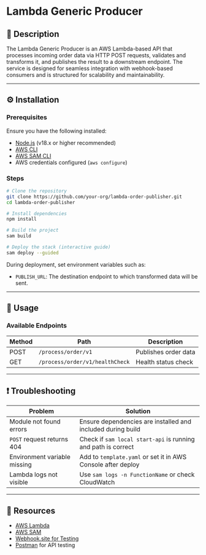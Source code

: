 
# Lambda Generic Producer

## 🧾 Description

The Lambda Generic Producer is an AWS Lambda-based API that processes incoming order data via HTTP POST requests, validates and transforms it, and publishes the result to a downstream endpoint. The service is designed for seamless integration with webhook-based consumers and is structured for scalability and maintainability.

---

## ⚙️ Installation

### Prerequisites

Ensure you have the following installed:

- [Node.js](https://nodejs.org/) (v18.x or higher recommended)
- [AWS CLI](https://docs.aws.amazon.com/cli/latest/userguide/install-cliv2.html)
- [AWS SAM CLI](https://docs.aws.amazon.com/serverless-application-model/latest/developerguide/install-sam-cli.html)
- AWS credentials configured (`aws configure`)

### Steps

```bash
# Clone the repository
git clone https://github.com/your-org/lambda-order-publisher.git
cd lambda-order-publisher

# Install dependencies
npm install

# Build the project
sam build

# Deploy the stack (interactive guide)
sam deploy --guided
```

During deployment, set environment variables such as:

- `PUBLISH_URL`: The destination endpoint to which transformed data will be sent.

---

## 🚀 Usage

### Available Endpoints

| Method | Path                           | Description              |
|--------|--------------------------------|--------------------------|
| POST   | `/process/order/v1`            | Publishes order data     |
| GET    | `/process/order/v1/healthCheck`| Health status check      |

---

## ❗ Troubleshooting

| Problem                                  | Solution                                                        |
|------------------------------------------|------------------------------------------------------------------|
| Module not found errors                  | Ensure dependencies are installed and included during build      |
| `POST` request returns 404               | Check if `sam local start-api` is running and path is correct    |
| Environment variable missing             | Add to `template.yaml` or set it in AWS Console after deploy     |
| Lambda logs not visible                  | Use `sam logs -n FunctionName` or check CloudWatch               |

---

## 🔗 Resources

- [AWS Lambda](https://docs.aws.amazon.com/lambda/)
- [AWS SAM](https://docs.aws.amazon.com/serverless-application-model/)
- [Webhook.site for Testing](https://webhook.site/)
- [Postman](https://www.postman.com/) for API testing

